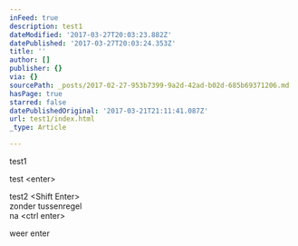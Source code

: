 ```yaml
---
inFeed: true
description: test1
dateModified: '2017-03-27T20:03:23.882Z'
datePublished: '2017-03-27T20:03:24.353Z'
title: ''
author: []
publisher: {}
via: {}
sourcePath: _posts/2017-02-27-953b7399-9a2d-42ad-b02d-685b69371206.md
hasPage: true
starred: false
datePublishedOriginal: '2017-03-21T21:11:41.087Z'
url: test1/index.html
_type: Article

---
```

test1

test <enter\>

test2 <Shift Enter\>  
zonder tussenregel  
na <ctrl enter\>

weer enter